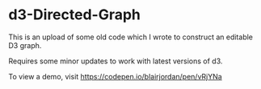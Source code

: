 # d3-Directed-Graph

This is an upload of some old code which I wrote to construct an editable D3 graph.

Requires some minor updates to work with latest versions of d3.

To view a demo, visit https://codepen.io/blairjordan/pen/vRjYNa

